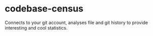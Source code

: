 # codebase-census
Connects to your git account, analyses file and git history to provide interesting and cool statistics.
